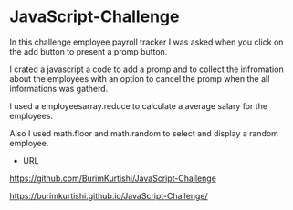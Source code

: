 # JavaScript-Challenge

In this challenge employee payroll tracker I was asked when you click on the add button to present a promp button.

I crated a javascript a code to add a promp and to collect the infromation about the employees with an option to cancel the promp when the all informations was gatherd.

I used a employeesarray.reduce to calculate a average salary for the employees.

Also I used math.floor and math.random to select and display a random employee.

* URL

https://github.com/BurimKurtishi/JavaScript-Challenge

https://burimkurtishi.github.io/JavaScript-Challenge/
